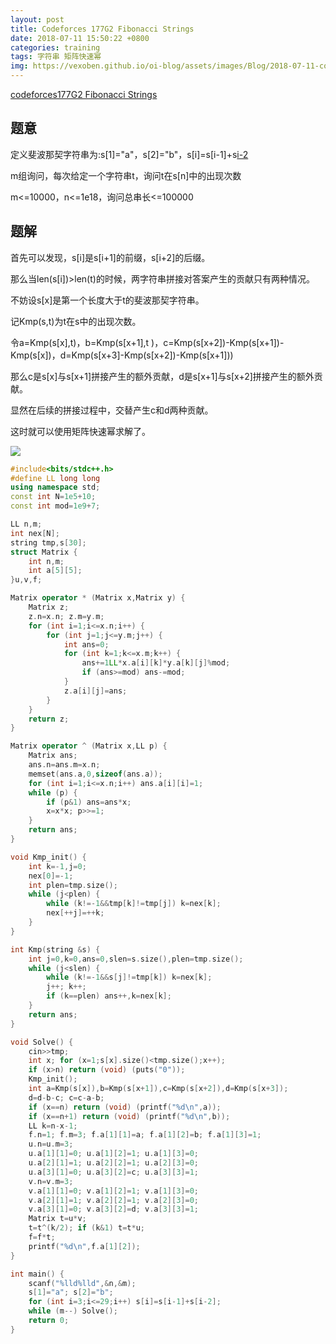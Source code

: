 ```yaml
---
layout: post
title: Codeforces 177G2 Fibonacci Strings
date: 2018-07-11 15:50:22 +0800
categories: training
tags: 字符串 矩阵快速幂
img: https://vexoben.github.io/oi-blog/assets/images/Blog/2018-07-11-codeforces-177g2-fibonacci-strings.JPG
---
```


[codeforces177G2 Fibonacci Strings][5]

## **题意**

定义斐波那契字符串为:s[1]="a"，s[2]="b"，s[i]=s[i-1]+s[i-2](i>=3)

m组询问，每次给定一个字符串t，询问t在s[n]中的出现次数

m<=10000，n<=1e18，询问总串长<=100000

## **题解**

首先可以发现，s[i]是s[i+1]的前缀，s[i+2]的后缀。

那么当len(s[i])>len(t)的时候，两字符串拼接对答案产生的贡献只有两种情况。

不妨设s[x]是第一个长度大于t的斐波那契字符串。

记Kmp(s,t)为t在s中的出现次数。

令a=Kmp(s[x],t)，b=Kmp(s[x+1],t )，c=Kmp(s[x+2])-Kmp(s[x+1])-Kmp(s[x])，d=Kmp(s[x+3]-Kmp(s[x+2])-Kmp(s[x+1]))

那么c是s[x]与s[x+1]拼接产生的额外贡献，d是s[x+1]与s[x+2]拼接产生的额外贡献。

显然在后续的拼接过程中，交替产生c和d两种贡献。

这时就可以使用矩阵快速幂求解了。

![][6]

```cpp
#include<bits/stdc++.h>
#define LL long long
using namespace std;
const int N=1e5+10;
const int mod=1e9+7;

LL n,m;
int nex[N];
string tmp,s[30];
struct Matrix {
	int n,m;
	int a[5][5];
}u,v,f;

Matrix operator * (Matrix x,Matrix y) {
	Matrix z;
	z.n=x.n; z.m=y.m;
	for (int i=1;i<=x.n;i++) {
		for (int j=1;j<=y.m;j++) {
			int ans=0;
			for (int k=1;k<=x.m;k++) {
				ans+=1LL*x.a[i][k]*y.a[k][j]%mod;
				if (ans>=mod) ans-=mod;
			}
			z.a[i][j]=ans;
		}
	}
	return z;
}

Matrix operator ^ (Matrix x,LL p) {
	Matrix ans;
	ans.n=ans.m=x.n;
	memset(ans.a,0,sizeof(ans.a));
	for (int i=1;i<=x.n;i++) ans.a[i][i]=1;
	while (p) {
		if (p&1) ans=ans*x;
		x=x*x; p>>=1;
	}
	return ans;
}

void Kmp_init() {
	int k=-1,j=0;
	nex[0]=-1;
	int plen=tmp.size();
	while (j<plen) {
		while (k!=-1&&tmp[k]!=tmp[j]) k=nex[k];
		nex[++j]=++k;
	}
}

int Kmp(string &s) {
	int j=0,k=0,ans=0,slen=s.size(),plen=tmp.size();
	while (j<slen) {
		while (k!=-1&&s[j]!=tmp[k]) k=nex[k];
		j++; k++;
		if (k==plen) ans++,k=nex[k];
	}
	return ans;
}

void Solve() {
	cin>>tmp;
	int x; for (x=1;s[x].size()<tmp.size();x++);
	if (x>n) return (void) (puts("0"));
	Kmp_init();
	int a=Kmp(s[x]),b=Kmp(s[x+1]),c=Kmp(s[x+2]),d=Kmp(s[x+3]);
	d=d-b-c; c=c-a-b; 
	if (x==n) return (void) (printf("%d\n",a));
	if (x==n+1) return (void) (printf("%d\n",b));
	LL k=n-x-1;
	f.n=1; f.m=3; f.a[1][1]=a; f.a[1][2]=b; f.a[1][3]=1;
	u.n=u.m=3;
	u.a[1][1]=0; u.a[1][2]=1; u.a[1][3]=0;
	u.a[2][1]=1; u.a[2][2]=1; u.a[2][3]=0;
	u.a[3][1]=0; u.a[3][2]=c; u.a[3][3]=1;
	v.n=v.m=3;
	v.a[1][1]=0; v.a[1][2]=1; v.a[1][3]=0;
	v.a[2][1]=1; v.a[2][2]=1; v.a[2][3]=0;
	v.a[3][1]=0; v.a[3][2]=d; v.a[3][3]=1;
	Matrix t=u*v;
	t=t^(k/2); if (k&1) t=t*u;
	f=f*t;
	printf("%d\n",f.a[1][2]);
}

int main() {
	scanf("%lld%lld",&n,&m);
	s[1]="a"; s[2]="b";
	for (int i=3;i<=29;i++) s[i]=s[i-1]+s[i-2];
	while (m--) Solve();
	return 0;
}
```

[5]:http://codeforces.com/contest/177/problem/G2
[6]:https://vexoben.github.io/oi-blog/assets/images/Blog/2018-07-11-codeforces-177g2-fibonacci-strings(2).JPG